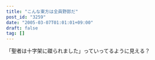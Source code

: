```yaml
---
title: "こんな東方は全員野郎だ"
post_id: "3259"
date: "2005-03-07T01:01:01+09:00"
draft: false
tag: []
---
```



「聖者は十字架に磔られました」っていってるように見える？
